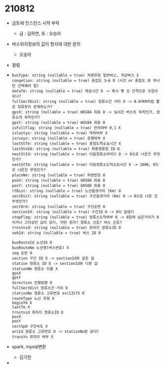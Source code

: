 # 210812

* 금토에 인스턴스 시작 부탁
  * 금 : 김하연, 토 : 오승아
* 버스위치정보의 값이 뭔지에 대한 문의
  * 오승아

* 컬럼

* ```
  busType: string (nullable = true) 차량유형 일반버스, 저상버스 X
  congetion: string (nullable = true) 혼잡도 3~6 O (시간 or 혼잡도 중 하나만 선택해야 함)
  dataTm: string (nullable = true) 제공시간 O -> 혹시 몇 초 간격으로 수집이 되나?
  fullSectDist: string (nullable = true) 정류소간 거리 O -> 0.07KM처럼 짧은 정류장이 존재하는가?
  gpsX: string (nullable = true) WGS84 좌표 O -> 실시간 버스의 위치인가, 정류소의 위치인가?
  gpsY: string (nullable = true) WGS84 좌표 O
  isFullFlag: string (nullable = true) 만차여부 0,1 X
  islastyn: string (nullable = true) 막차여부 X
  isrunyn: string (nullable = true) 운행여부 X
  lastStTm: string (nullable = true) 종점도착소요시간 X
  lastStnId: string (nullable = true) 최종정류장 ID O
  nextStId: string (nullable = true) 다음정류소아이디 O -> 0으로 나온건 무엇인가?
  nextStTm: string (nullable = true) 다음정류소도착소요시간 X -> 1800, 0으로 나온건 무엇인가?
  plainNo: string (nullable = true) 차량번호 O
  posX: string (nullable = true) GRS80 좌표 O
  posY: string (nullable = true) GRS80 좌표 O
  rtDist: string (nullable = true) 노선옵셋거리 (Km) O
  sectDist: string (nullable = true) 구간옵셋거리 (Km) O -> 0으로 나온 건 무엇인가?
  sectOrd: string (nullable = true) 구간순번 O
  sectionId: string (nullable = true) 구간ID O -> 0이 없었다
  stopFlag: string (nullable = true) 정류소도착여부 O -> 0일때 남은거리가 0이거나 그이상인 값이 있다, 어떤 원리? 정류소 신호? 버스 신호?
  trnstnid: string (nullable = true) 회차지 정류소ID O
  vehId: string (nullable = true) 버스 ID O
  
  busRouteId 노선ID O
  busRouteNm 노선명(버스번호) X
  seq 순번 O
  section 구간 ID O -> sectionId와 같은 값
  station 정류소 ID O -> sectionId와 다른 값
  stationNm 정류소 이름 X
  gpsX
  gpsY
  direction 진행방향 O
  fullSectDist 정류소간 거리 O
  stationNo 정류소 고유번호 ex)13175 O
  routeType 노선 유형 X
  beginTm X
  lastTm X
  trnstnid 회차지 정류소ID O
  posX
  posY
  sectSpd 구간속도 X
  arsId 정류소 고유번호 O -> stationNo랑 같다?
  transYn 회차지 여부 X
  
  ```

* spark, mysql변환
  * 김기찬
* 